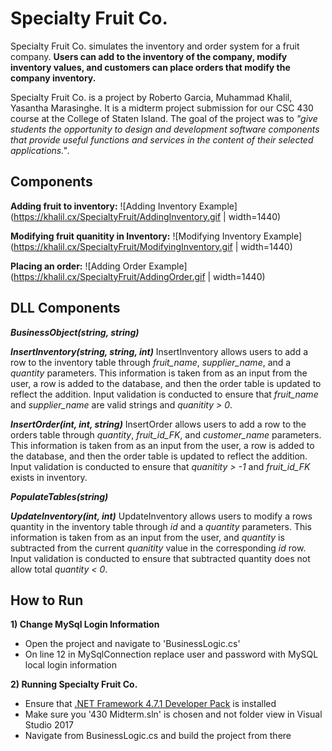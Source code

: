# Specialty Fruit Co. 
Specialty Fruit Co. simulates the inventory and order system for a fruit company. **Users can add to the inventory of the company, modify inventory values, and customers can place orders that modify the company inventory.** 

Specialty Fruit Co. is a project by Roberto Garcia, Muhammad Khalil, Yasantha Marasinghe. It is a midterm project submission for our CSC 430 course at the College of Staten Island. The goal of the project was to _"give students the opportunity to design and development software components that provide useful functions and services in the content of their selected applications."_.  

## Components
**Adding fruit to inventory:**
![Adding Inventory Example](https://khalil.cx/SpecialtyFruit/AddingInventory.gif | width=1440)

**Modifying fruit quanitity in Inventory:**
![Modifying Inventory Example](https://khalil.cx/SpecialtyFruit/ModifyingInventory.gif | width=1440)

**Placing an order:**
![Adding Order Example](https://khalil.cx/SpecialtyFruit/AddingOrder.gif | width=1440)

## DLL Components
**_BusinessObject(string, string)_**

**_InsertInventory(string, string, int)_**
InsertInventory allows users to add a row to the inventory table through _fruit_name_, _supplier_name_, and a _quantity_ parameters. This information is taken from as an input from the user, a row is added to the database, and then the order table is updated to reflect the addition. Input validation is conducted to ensure that _fruit_name_ and _supplier_name_ are valid strings and _quanitity > 0_.

**_InsertOrder(int, int, string)_**
InsertOrder allows users to add a row to the orders table through _quantity_, _fruit_id_FK_, and _customer_name_ parameters. This information is taken from as an input from the user, a row is added to the database, and then the order table is updated to reflect the addition. Input validation is conducted to ensure that _quanitity > -1_ and _fruit_id_FK_ exists in inventory.

**_PopulateTables(string)_**

**_UpdateInventory(int, int)_**
UpdateInventory allows users to modify a rows quantity in the inventory table through _id_ and a _quantity_ parameters. This information is taken from as an input from the user, and _quantity_ is subtracted from the current _quanitity_ value in the corresponding _id_ row. Input validation is conducted to ensure that subtracted quantity does not allow total _quantity < 0_.

## How to Run 
__1) Change MySql Login Information__
- Open the project and navigate to 'BusinessLogic.cs'
- On line 12 in MySqlConnection replace user and password with MySQL local login information

**2) Running Specialty Fruit Co.**
- Ensure that [.NET Framework 4.7.1 Developer Pack](https://go.microsoft.com/fwlink/?linkid=2099382) is installed
- Make sure you '430 Midterm.sln' is chosen and not folder view in Visual Studio 2017
- Navigate from BusinessLogic.cs and build the project from there

